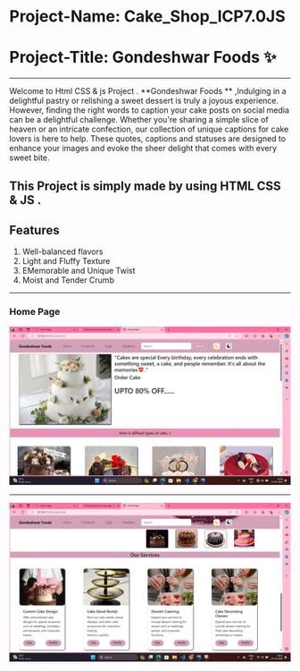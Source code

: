 # Project-Name: Cake_Shop_ICP7.0JS

# Project-Title:  Gondeshwar Foods  ✨
---
Welcome to  Html  CSS & js Project . **Gondeshwar Foods  ** ,Indulging in a delightful pastry or relishing a sweet dessert is truly a joyous experience. However, finding the right words to caption your cake posts on social media can be a delightful challenge. Whether you're sharing a simple slice of heaven or an intricate confection, our collection of unique captions for cake lovers is here to help. These quotes, captions and statuses are designed to enhance your images and evoke the sheer delight that comes with every sweet bite.


This Project is simply made by using HTML  CSS & JS . 
---
## Features
1. Well-balanced flavors
2. Light and Fluffy Texture
3. EMemorable and Unique Twist
4. Moist and Tender Crumb

---

### Home Page
![Home Page](./images/prss.png)

---

![Home Page](./images/prss1.png)

